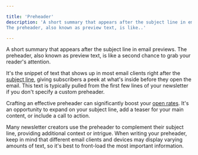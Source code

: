 ```yaml
---

title: 'Preheader'
description: 'A short summary that appears after the subject line in email previews.
The preheader, also known as preview text, is like..'

---
```


A short summary that appears after the subject line in email previews. The preheader, also known as preview text, is like a second chance to grab your reader's attention. 

It's the snippet of text that shows up in most email clients right after the [subject line](/terms/subject-line), giving subscribers a peek at what's inside before they open the email. This text is typically pulled from the first few lines of your newsletter if you don't specify a custom preheader.

Crafting an effective preheader can significantly boost your [open rates](/terms/open-rate). It's an opportunity to expand on your subject line, add a teaser for your main content, or include a call to action. 

Many newsletter creators use the preheader to complement their subject line, providing additional context or intrigue. When writing your preheader, keep in mind that different email clients and devices may display varying amounts of text, so it's best to front-load the most important information.